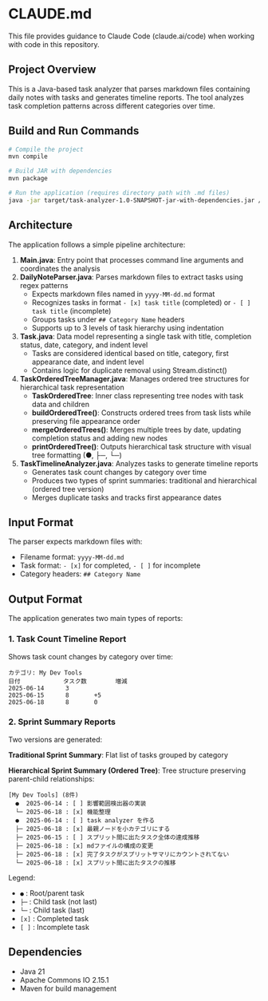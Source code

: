 # CLAUDE.md

This file provides guidance to Claude Code (claude.ai/code) when working with code in this repository.

## Project Overview

This is a Java-based task analyzer that parses markdown files containing daily notes with tasks and generates timeline reports. The tool analyzes task completion patterns across different categories over time.

## Build and Run Commands

```bash
# Compile the project
mvn compile

# Build JAR with dependencies
mvn package

# Run the application (requires directory path with .md files)
java -jar target/task-analyzer-1.0-SNAPSHOT-jar-with-dependencies.jar /path/to/markdown/files
```

## Architecture

The application follows a simple pipeline architecture:

1. **Main.java**: Entry point that processes command line arguments and coordinates the analysis
2. **DailyNoteParser.java**: Parses markdown files to extract tasks using regex patterns
   - Expects markdown files named in `yyyy-MM-dd.md` format
   - Recognizes tasks in format `- [x] task title` (completed) or `- [ ] task title` (incomplete)
   - Groups tasks under `## Category Name` headers
   - Supports up to 3 levels of task hierarchy using indentation
3. **Task.java**: Data model representing a single task with title, completion status, date, category, and indent level
   - Tasks are considered identical based on title, category, first appearance date, and indent level
   - Contains logic for duplicate removal using Stream.distinct() 
4. **TaskOrderedTreeManager.java**: Manages ordered tree structures for hierarchical task representation
   - **TaskOrderedTree**: Inner class representing tree nodes with task data and children
   - **buildOrderedTree()**: Constructs ordered trees from task lists while preserving file appearance order
   - **mergeOrderedTrees()**: Merges multiple trees by date, updating completion status and adding new nodes
   - **printOrderedTree()**: Outputs hierarchical task structure with visual tree formatting (●, ├─, └─)
5. **TaskTimelineAnalyzer.java**: Analyzes tasks to generate timeline reports
   - Generates task count changes by category over time
   - Produces two types of sprint summaries: traditional and hierarchical (ordered tree version)
   - Merges duplicate tasks and tracks first appearance dates

## Input Format

The parser expects markdown files with:

- Filename format: `yyyy-MM-dd.md`
- Task format: `- [x]` for completed, `- [ ]` for incomplete
- Category headers: `## Category Name`

## Output Format

The application generates two main types of reports:

### 1. Task Count Timeline Report
Shows task count changes by category over time:
```
カテゴリ: My Dev Tools
日付            タスク数        増減
2025-06-14      3
2025-06-15      8       +5
2025-06-18      8       0
```

### 2. Sprint Summary Reports
Two versions are generated:

**Traditional Sprint Summary**: Flat list of tasks grouped by category

**Hierarchical Sprint Summary (Ordered Tree)**: Tree structure preserving parent-child relationships:
```
[My Dev Tools] (8件)
  ●  2025-06-14 : [ ] 影響範囲検出器の実装
  └─ 2025-06-18 : [x] 機能整理
  ●  2025-06-14 : [ ] task analyzer を作る
  ├─ 2025-06-18 : [x] 最親ノードを小カテゴリにする
  ├─ 2025-06-15 : [ ] スプリット間に出たタスク全体の達成推移
  ├─ 2025-06-18 : [x] mdファイルの構成の変更
  ├─ 2025-06-18 : [x] 完了タスクがスプリットサマリにカウントされてない
  └─ 2025-06-18 : [x] スプリット間に出たタスクの推移
```

Legend:
- `●` : Root/parent task
- `├─` : Child task (not last)
- `└─` : Child task (last)
- `[x]` : Completed task
- `[ ]` : Incomplete task

## Dependencies

- Java 21
- Apache Commons IO 2.15.1
- Maven for build management
